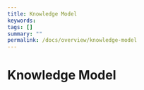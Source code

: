 ```yaml
---
title: Knowledge Model
keywords:
tags: []
summary: ""
permalink: /docs/overview/knowledge-model
---
```


# Knowledge Model